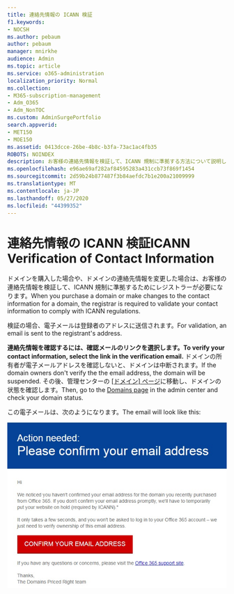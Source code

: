 ```yaml
---
title: 連絡先情報の ICANN 検証
f1.keywords:
- NOCSH
ms.author: pebaum
author: pebaum
manager: mnirkhe
audience: Admin
ms.topic: article
ms.service: o365-administration
localization_priority: Normal
ms.collection:
- M365-subscription-management
- Adm_O365
- Adm_NonTOC
ms.custom: AdminSurgePortfolio
search.appverid:
- MET150
- MOE150
ms.assetid: 0413dcce-26be-4b8c-b3fa-73ac1ac4fb35
ROBOTS: NOINDEX
description: お客様の連絡先情報を検証して、ICANN 規制に準拠する方法について説明します。
ms.openlocfilehash: e96ae69af282af84595283a431ccb73f869f1454
ms.sourcegitcommit: 2d59b24b877487f3b84aefdc7b1e200a21009999
ms.translationtype: MT
ms.contentlocale: ja-JP
ms.lasthandoff: 05/27/2020
ms.locfileid: "44399352"
---
```

# <a name="icann-verification-of-contact-information"></a><span data-ttu-id="6de76-103">連絡先情報の ICANN 検証</span><span class="sxs-lookup"><span data-stu-id="6de76-103">ICANN Verification of Contact Information</span></span>

<span data-ttu-id="6de76-104">ドメインを購入した場合や、ドメインの連絡先情報を変更した場合は、お客様の連絡先情報を検証して、ICANN 規制に準拠するためにレジストラーが必要になります。</span><span class="sxs-lookup"><span data-stu-id="6de76-104">When you purchase a domain or make changes to the contact information for a domain, the registrar is required to validate your contact information to comply with ICANN regulations.</span></span>

<span data-ttu-id="6de76-105">検証の場合、電子メールは登録者のアドレスに送信されます。</span><span class="sxs-lookup"><span data-stu-id="6de76-105">For validation, an email is sent to the registrant's address.</span></span>

 <span data-ttu-id="6de76-106">**連絡先情報を確認するには、確認メールのリンクを選択します。**</span><span class="sxs-lookup"><span data-stu-id="6de76-106">**To verify your contact information, select the link in the verification email.**</span></span> <span data-ttu-id="6de76-107">ドメインの所有者が電子メールアドレスを確認しないと、ドメインは中断されます。</span><span class="sxs-lookup"><span data-stu-id="6de76-107">If the domain owners don't verify the the email address, the domain will be suspended.</span></span> <span data-ttu-id="6de76-108">その後、管理センターの [[ドメイン] ページ](https://admin.microsoft.com/adminportal/home?ref=Domains)に移動し、ドメインの状態を確認します。</span><span class="sxs-lookup"><span data-stu-id="6de76-108">Then, go to the [Domains page](https://admin.microsoft.com/adminportal/home?ref=Domains) in the admin center and check your domain status.</span></span>

<span data-ttu-id="6de76-109">この電子メールは、次のようになります。</span><span class="sxs-lookup"><span data-stu-id="6de76-109">The email will look like this:</span></span>

![電子メールの例](../../media/8bf27c08-510c-4d49-b152-8d047d038f1f.jpg)


